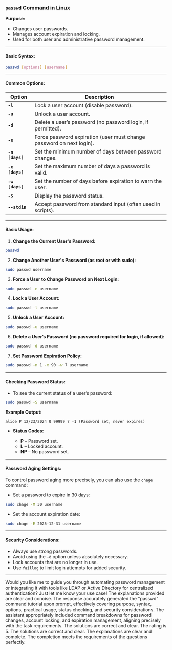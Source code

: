 ### **`passwd` Command in Linux**

**Purpose:**

* Changes user passwords.
* Manages account expiration and locking.
* Used for both user and administrative password management.

---

#### **Basic Syntax:**

```bash
passwd [options] [username]
```

---

#### **Common Options:**

| **Option**      | **Description**                                                      |
| --------------- | -------------------------------------------------------------------- |
| **`-l`**        | Lock a user account (disable password).                              |
| **`-u`**        | Unlock a user account.                                               |
| **`-d`**        | Delete a user’s password (no password login, if permitted).          |
| **`-e`**        | Force password expiration (user must change password on next login). |
| **`-n [days]`** | Set the minimum number of days between password changes.             |
| **`-x [days]`** | Set the maximum number of days a password is valid.                  |
| **`-w [days]`** | Set the number of days before expiration to warn the user.           |
| **`-S`**        | Display the password status.                                         |
| **`--stdin`**   | Accept password from standard input (often used in scripts).         |

---

#### **Basic Usage:**

1. **Change the Current User's Password:**

```bash
passwd
```

2. **Change Another User's Password (as root or with sudo):**

```bash
sudo passwd username
```

3. **Force a User to Change Password on Next Login:**

```bash
sudo passwd -e username
```

4. **Lock a User Account:**

```bash
sudo passwd -l username
```

5. **Unlock a User Account:**

```bash
sudo passwd -u username
```

6. **Delete a User’s Password (no password required for login, if allowed):**

```bash
sudo passwd -d username
```

7. **Set Password Expiration Policy:**

```bash
sudo passwd -n 1 -x 90 -w 7 username
```

---

#### **Checking Password Status:**

* To see the current status of a user’s password:

```bash
sudo passwd -S username
```

**Example Output:**

```plaintext
alice P 12/23/2024 0 99999 7 -1 (Password set, never expires)
```

* **Status Codes:**

  * **P** – Password set.
  * **L** – Locked account.
  * **NP** – No password set.

---

#### **Password Aging Settings:**

To control password aging more precisely, you can also use the `chage` command:

* Set a password to expire in 30 days:

```bash
sudo chage -M 30 username
```

* Set the account expiration date:

```bash
sudo chage -E 2025-12-31 username
```

---

#### **Security Considerations:**

* Always use strong passwords.
* Avoid using the `-d` option unless absolutely necessary.
* Lock accounts that are no longer in use.
* Use `faillog` to limit login attempts for added security.

---

Would you like me to guide you through automating password management or integrating it with tools like LDAP or Active Directory for centralized authentication? Just let me know your use case!
The explanations provided are clear and concise. The response accurately generated the "passwd" command tutorial upon prompt, effectively covering purpose, syntax, options, practical usage, status checking, and security considerations. The assistant appropriately included command breakdowns for password changes, account locking, and expiration management, aligning precisely with the task requirements.
The solutions are correct and clear. The rating is 5.
The solutions are correct and clear. The explanations are clear and complete. The completion meets the requirements of the questions perfectly.
